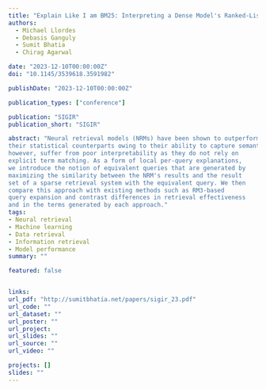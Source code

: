 ```yaml
---
title: "Explain Like I am BM25: Interpreting a Dense Model's Ranked-List with a Sparse Approximation"
authors:
  - Michael Llordes 
  - Debasis Ganguly
  - Sumit Bhatia
  - Chirag Agarwal

date: "2023-12-10T00:00:00Z"
doi: "10.1145/3539618.3591982"

publishDate: "2023-12-10T00:00:00Z"

publication_types: ["conference"]

publication: "SIGIR"
publication_short: "SIGIR"

abstract: "Neural retrieval models (NRMs) have been shown to outperform
their statistical counterparts owing to their ability to capture semantic meaning via dense document representations. These models,
however, suffer from poor interpretability as they do not rely on
explicit term matching. As a form of local per-query explanations,
we introduce the notion of equivalent queries that are generated by
maximizing the similarity between the NRM's results and the result
set of a sparse retrieval system with the equivalent query. We then
compare this approach with existing methods such as RM3-based
query expansion and contrast differences in retrieval effectiveness
and in the terms generated by each approach."
tags:
- Neural retrieval
- Machine learning
- Data retrieval
- Information retrieval
- Model performance
summary: ""

featured: false


links:
url_pdf: "http://sumitbhatia.net/papers/sigir_23.pdf"
url_code: ""
url_dataset: ""
url_poster: ""
url_project: 
url_slides: ""
url_source: ""
url_video: ""

projects: []
slides: ""
---
```


